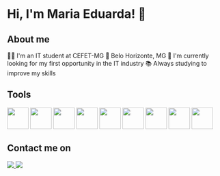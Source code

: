 # Hi, I'm Maria Eduarda! 👋

## About me
👩‍💻 I'm an IT student at CEFET-MG
📍 Belo Horizonte, MG
🔎 I'm currently looking for my first opportunity in the IT industry
📚 Always studying to improve my skills

## Tools
<img width="50rem" src="https://cdn.jsdelivr.net/gh/devicons/devicon/icons/html5/html5-original-wordmark.svg" /> <img width="50rem" src="https://cdn.jsdelivr.net/gh/devicons/devicon/icons/css3/css3-original-wordmark.svg" /> <img width="50rem" src="https://cdn.jsdelivr.net/gh/devicons/devicon/icons/javascript/javascript-original.svg" /> <img width="50rem" src="https://cdn.jsdelivr.net/gh/devicons/devicon/icons/java/java-original-wordmark.svg" /> <img width="50rem" src="https://cdn.jsdelivr.net/gh/devicons/devicon/icons/python/python-original-wordmark.svg" /> <img width="50rem" src="https://cdn.jsdelivr.net/gh/devicons/devicon/icons/django/django-original.svg" /> <img width="50rem" src="https://cdn.jsdelivr.net/gh/devicons/devicon/icons/c/c-original.svg" /> <img width="50rem" src="https://cdn.jsdelivr.net/gh/devicons/devicon/icons/php/php-original.svg" /> <img width="50rem" src="https://cdn.jsdelivr.net/gh/devicons/devicon/icons/postgresql/postgresql-original-wordmark.svg" />

## Contact me on
<a href="mailto:mariacarmonabanhos@gmail.com" alt="gmail" target="_blank">
  <img src="https://img.shields.io/badge/Gmail-D14836?style=for-the-badge&logo=gmail&logoColor=white" />
</a>
<a href="https://www.linkedin.com/in/maria-carmona-banhos/" alt="linkedin" target="_blank">
  <img src="https://img.shields.io/badge/LinkedIn-0077B5?style=for-the-badge&logo=linkedin&logoColor=white" />
</a>
